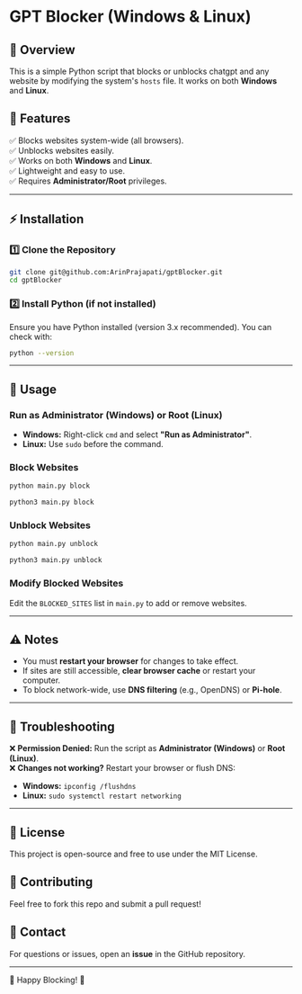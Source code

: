 # GPT Blocker (Windows & Linux)

## 📌 Overview
This is a simple Python script that blocks or unblocks chatgpt and any website by modifying the system's `hosts` file. It works on both **Windows** and **Linux**.

## 🔹 Features
✅ Blocks websites system-wide (all browsers).  
✅ Unblocks websites easily.  
✅ Works on both **Windows** and **Linux**.  
✅ Lightweight and easy to use.  
✅ Requires **Administrator/Root** privileges.

---

## ⚡ Installation
### 1️⃣ **Clone the Repository**
```sh
git clone git@github.com:ArinPrajapati/gptBlocker.git
cd gptBlocker
```

### 2️⃣ **Install Python (if not installed)**
Ensure you have Python installed (version 3.x recommended). You can check with:
```sh
python --version
```

---

## 🚀 Usage
### **Run as Administrator (Windows) or Root (Linux)**
- **Windows:** Right-click `cmd` and select **"Run as Administrator"**.
- **Linux:** Use `sudo` before the command.

### **Block Websites**
```sh
python main.py block
```

```sh
python3 main.py block
```

### **Unblock Websites**
```sh
python main.py unblock
```
```sh
python3 main.py unblock
```
### **Modify Blocked Websites**
Edit the `BLOCKED_SITES` list in `main.py` to add or remove websites.

---

## ⚠️ Notes
- You must **restart your browser** for changes to take effect.
- If sites are still accessible, **clear browser cache** or restart your computer.
- To block network-wide, use **DNS filtering** (e.g., OpenDNS) or **Pi-hole**.

---

## 🔧 Troubleshooting
❌ **Permission Denied:** Run the script as **Administrator (Windows)** or **Root (Linux)**.  
❌ **Changes not working?** Restart your browser or flush DNS:
- **Windows:** `ipconfig /flushdns`
- **Linux:** `sudo systemctl restart networking`

---

## 📜 License
This project is open-source and free to use under the MIT License.

## 🤝 Contributing
Feel free to fork this repo and submit a pull request!

## 📩 Contact
For questions or issues, open an **issue** in the GitHub repository.

---
🚀 Happy Blocking! 🚀

